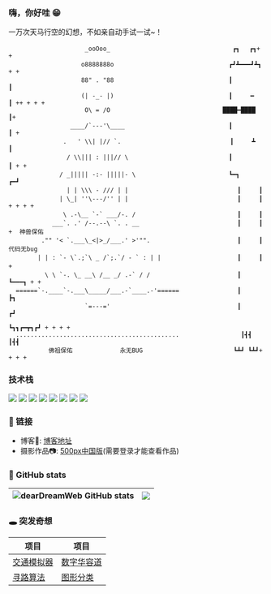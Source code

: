 ### 嗨，你好哇 😁       
 一万次天马行空的幻想，不如亲自动手试一试~！
```
                     _ooOoo_                               　 ┏┓　 ┏┓+ +
                    o8888888o                              　┏┛┻━━━┛┻┓ + + 
                    88" . "88                              　┃　　　　　　  ┃ 
                    (| -_- |)                              　┃　　　━　　　┃ ++ + + +
                     O\ = /O                               ████━████ ┃+
                 ____/`---'\____                           　┃　　　　　　  ┃ +
               .   ' \\| |// `.                              ┃　　　┻　　　┃
                / \\||| : |||// \                          　┃　　　　　　  ┃ + + 　
              / _||||| -:- |||||- \                        　┗━┓　　　┏━┛
                | | \\\ - /// | |                              ┃　　　┃
              | \_| ''\---/'' | |                              ┃　　　┃ + + + +
               \ .-\__ `-` ___/-. /                            ┃　　　┃
            ___`. .' /--.--\ `. . __                           ┃　　　┃ +  神兽保佑
         ."" '< `.___\_<|>_/___.' >'"".                        ┃　　　┃    代码无bug　
        | | : `- \`.;`\ _ /`;.`/ - ` : | |                     ┃　　　┃　　+　
          \ \ `-. \_ __\ /__ _/ .-` / /                        ┃　 　　┗━━━┓ + +
  ======`-.____`-.___\_____/___.-`____.-'======                ┃ 　　　　　　　┣┓
                     `=---='                                   ┃ 　　　　　　　┏┛
                                                               ┗┓┓┏━┳┓┏┛ + + + +
  .............................................                 ┃┫┫ ┃┫┫
           佛祖保佑             永无BUG                         ┗┻┛ ┗┻┛+ + + +
```
### 技术栈
![](https://img.shields.io/badge/-JavaScript-fff?style=flat-square&logo=JavaScript&labelColor=f6f6f6&logoColor=f7df1e&&color=f7df1e)
![](https://img.shields.io/badge/-React-fff?style=flat-square&logo=React&labelColor=f6f6f6&color=4FC08D)
![](https://img.shields.io/badge/-Vite-fff?style=flat-square&logo=Vite&color=6499f7&labelColor=f6f6f6&logoColor=6499f7)
![](https://img.shields.io/badge/-Nodejs-43853d?style=flat-square&logo=Node.js&logoColor=43853d&labelColor=f6f6f6)
![](https://img.shields.io/badge/-WebGL-fff?style=flat-square&logo=WebGL&color=f40&labelColor=f6f6f6&logoColor=f40)
![](https://img.shields.io/badge/-Vue.js-29beb0?style=flat-square&logo=vue.js&labelColor=f6f6f6&color=4FC08D)
![](https://img.shields.io/badge/-GO-fff?style=flat-square&logo=GO&color=00a7d0&labelColor=f6f6f6&logoColor=00a7d0)
![](https://img.shields.io/badge/-MongoDB-fff?style=flat-square&logo=MongoDB&color=00ed64&labelColor=f6f6f6)

### 🔗 链接
- 博客📓: [博客地址](https://blogwxb.cn)   
- 摄影作品📷: [500px中国版](https://500px.com.cn/community/user-details/36a72f2c840268ad5b2ee39f1943f2626)(需要登录才能查看作品)

### 📌 GitHub stats   
|![dearDreamWeb GitHub stats](https://github-readme-stats.vercel.app/api?username=dearDreamWeb&show_icons=true&theme=radical&count_private=true&include_all_commits=true)|<img align="center" src="https://github-readme-stats.vercel.app/api/top-langs/?username=dearDreamWeb&layout=compact&theme=buefy&hide_border=true&hide=html,stylus,scss,sass,nunjucks" >|
|----------|----------|

### 🕳 突发奇想
|  项目   | 项目  |
|  ----  | ----  |
| <a href="https://github.com/dearDreamWeb/traffic_simulator.github.io">交通模拟器</a> | <a href="https://github.com/dearDreamWeb/digital-huarong-road">数字华容道</a>|
| <a href="https://github.com/dearDreamWeb/navigate-pixi">寻路算法</a> | <a href="https://image-classifier-ml5.vercel.app" title="通过机器学习训练模型识别图形">图形分类</a>|
